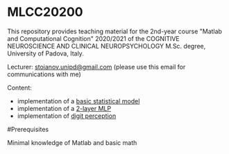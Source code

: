 # MLCC20200

This repository provides teaching material for the 2nd-year course "Matlab and Computational Cognition" 2020/2021 of the COGNITIVE NEUROSCIENCE AND CLINICAL NEUROPSYCHOLOGY M.Sc. degree, University of Padova, Italy.

Lecturer: stoianov.unipd@gmail.com (please use this email for communications with me)

Content:

- implementation of a [basic statistical model](https://github.com/stoianov/MLCC2020/tree/main/statmodel/)
- implementation of a [2-layer MLP](https://github.com/stoianov/MLCC2020/tree/main/mlp/)
- implementation of [digit perception](https://github.com/stoianov/MLCC2020/tree/main/digits/)

#Prerequisites

Minimal knowledge of Matlab and basic math 


